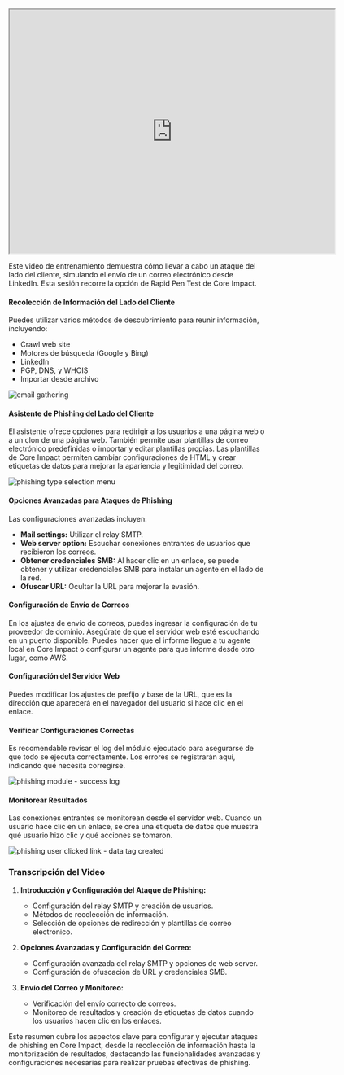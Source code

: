 <iframe src="https://drive.google.com/file/d/1AIbt3vz-akZMFMvTuWO5riGc0jL158Qv/preview" width="640" height="480" allow="autoplay"></iframe>




Este video de entrenamiento demuestra cómo llevar a cabo un ataque del lado del cliente, simulando el envío de un correo electrónico desde LinkedIn. Esta sesión recorre la opción de Rapid Pen Test de Core Impact.

#### Recolección de Información del Lado del Cliente

Puedes utilizar varios métodos de descubrimiento para reunir información, incluyendo:

- Crawl web site
- Motores de búsqueda (Google y Bing)
- LinkedIn
- PGP, DNS, y WHOIS
- Importar desde archivo

![email gathering](https://www.coresecurity.com/sites/default/files/2020-08/client-side%20email%20information%20gathering.PNG)

#### Asistente de Phishing del Lado del Cliente

El asistente ofrece opciones para redirigir a los usuarios a una página web o a un clon de una página web. También permite usar plantillas de correo electrónico predefinidas o importar y editar plantillas propias. Las plantillas de Core Impact permiten cambiar configuraciones de HTML y crear etiquetas de datos para mejorar la apariencia y legitimidad del correo.

![phishing type selection menu](https://www.coresecurity.com/sites/default/files/2020-08/phishing%20type%20selection.PNG)

#### Opciones Avanzadas para Ataques de Phishing

Las configuraciones avanzadas incluyen:

- **Mail settings:** Utilizar el relay SMTP.
- **Web server option:** Escuchar conexiones entrantes de usuarios que recibieron los correos.
- **Obtener credenciales SMB:** Al hacer clic en un enlace, se puede obtener y utilizar credenciales SMB para instalar un agente en el lado de la red.
- **Ofuscar URL:** Ocultar la URL para mejorar la evasión.

#### Configuración de Envío de Correos

En los ajustes de envío de correos, puedes ingresar la configuración de tu proveedor de dominio. Asegúrate de que el servidor web esté escuchando en un puerto disponible. Puedes hacer que el informe llegue a tu agente local en Core Impact o configurar un agente para que informe desde otro lugar, como AWS.

#### Configuración del Servidor Web

Puedes modificar los ajustes de prefijo y base de la URL, que es la dirección que aparecerá en el navegador del usuario si hace clic en el enlace.

#### Verificar Configuraciones Correctas

Es recomendable revisar el log del módulo ejecutado para asegurarse de que todo se ejecuta correctamente. Los errores se registrarán aquí, indicando qué necesita corregirse.

![phishing module - success log](https://www.coresecurity.com/sites/default/files/2020-08/phishing%20module%20log.PNG)

#### Monitorear Resultados

Las conexiones entrantes se monitorean desde el servidor web. Cuando un usuario hace clic en un enlace, se crea una etiqueta de datos que muestra qué usuario hizo clic y qué acciones se tomaron.

![phishing user clicked link - data tag created](https://www.coresecurity.com/sites/default/files/2020-08/user%20clicked%20link%20-%20data%20tag.PNG)

### Transcripción del Video

1. **Introducción y Configuración del Ataque de Phishing:**
    
    - Configuración del relay SMTP y creación de usuarios.
    - Métodos de recolección de información.
    - Selección de opciones de redirección y plantillas de correo electrónico.
2. **Opciones Avanzadas y Configuración del Correo:**
    
    - Configuración avanzada del relay SMTP y opciones de web server.
    - Configuración de ofuscación de URL y credenciales SMB.
3. **Envío del Correo y Monitoreo:**
    
    - Verificación del envío correcto de correos.
    - Monitoreo de resultados y creación de etiquetas de datos cuando los usuarios hacen clic en los enlaces.

Este resumen cubre los aspectos clave para configurar y ejecutar ataques de phishing en Core Impact, desde la recolección de información hasta la monitorización de resultados, destacando las funcionalidades avanzadas y configuraciones necesarias para realizar pruebas efectivas de phishing.

